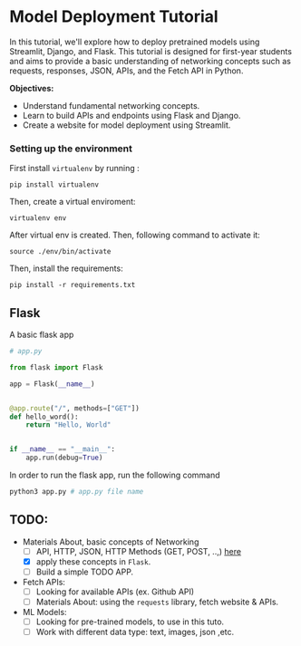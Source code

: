 # Model Deployment Tutorial

In this tutorial, we'll explore how to deploy pretrained models using Streamlit, Django, and Flask. This tutorial is designed for first-year students and aims to provide a basic understanding of networking concepts such as requests, responses, JSON, APIs, and the Fetch API in Python.

**Objectives:**

- Understand fundamental networking concepts.
- Learn to build APIs and endpoints using Flask and Django.
- Create a website for model deployment using Streamlit.


### Setting up the environment

First install `virtualenv` by running : 

```
pip install virtualenv
```

Then, create a virtual enviroment: 

```
virtualenv env
```

After virtual env is created. Then, following command to activate it: 

```
source ./env/bin/activate
```

Then, install the requirements: 

```
pip install -r requirements.txt
```


## Flask

A basic flask app 

```python
# app.py

from flask import Flask

app = Flask(__name__)


@app.route("/", methods=["GET"])
def hello_word():
    return "Hello, World"


if __name__ == "__main__":
    app.run(debug=True)

```

In order to run the flask app, run the following command 


```bash
python3 app.py # app.py file name
```

## TODO:

- Materials About, basic concepts of Networking
    - [ ] API, HTTP, JSON, HTTP Methods (GET, POST, ..,) [here](https://github.com/JamorMoussa/model-deployment-tuto/blob/main/docs/basic-concepts-of-networking.md)
    - [x] apply these concepts in `Flask`.
    - [ ] Build a simple TODO APP.

- Fetch APIs: 
    - [ ] Looking for available APIs (ex. Github API)
    - [ ] Materials About: using the `requests` library, fetch website & APIs.

- ML Models:
    - [ ] Looking for pre-trained models, to use in this tuto.
    - [ ] Work with different data type: text, images, json ,etc.
